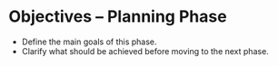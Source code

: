 # Objectives – Planning Phase

- Define the main goals of this phase.
- Clarify what should be achieved before moving to the next phase.
